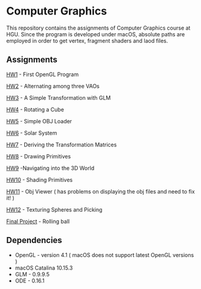 # Computer Graphics



This repository contains the assignments of Computer Graphics course at HGU. Since the program is developed under macOS, absolute paths are employed in order to get vertex, fragment shaders and laod files. 

## Assignments

[HW1](/HW1) - First OpenGL Program

[HW2](/HW2) - Alternating among three VAOs

[HW3](/HW3) - A Simple Transformation with GLM

[HW4](/HW4) - Rotating a Cube

[HW5](/HW5) - Simple OBJ Loader

[HW6](/HW6) - Solar System

[HW7](/HW7) - Deriving the Transformation Matrices

[HW8](/HW8) - Drawing Primitives

[HW9](/HW9) -Navigating into the 3D World

[HW10](/HW10) - Shading Primitives

[HW11](/HW11) - Obj Viewer ( has problems on displaying the obj files and need to fix it! )

[HW12](/HW12) - Texturing Spheres and Picking

[Final Project](/term) - Rolling ball

## Dependencies

- OpenGL - version 4.1 ( macOS does not support latest OpenGL versions )
- macOS Catalina 10.15.3
- GLM - 0.9.9.5
- ODE - 0.16.1
